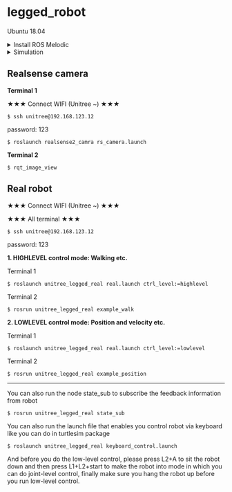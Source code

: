 # legged_robot

Ubuntu 18.04

<details>
    <summary> Install ROS Melodic </summary>
    
## Install [ROS Melodic](http://wiki.ros.org/melodic/Installation/Ubuntu)

Setup your sources.list
```
$ sudo sh -c 'echo "deb http://packages.ros.org/ros/ubuntu $(lsb_release -sc) main" > /etc/apt/sources.list.d/ros-latest.list'
```

Set up your keys
```
$ sudo apt install curl
$ curl -s https://raw.githubusercontent.com/ros/rosdistro/master/ros.asc | sudo apt-key add -
```

Installation
```
$ sudo apt update
$ sudo apt install ros-melodic-desktop-full
```

Environment setup
```
$ echo "source /opt/ros/melodic/setup.bash" >> ~/.bashrc
$ source ~/.bashrc
```

Dependencies for building packages
```
$ sudo apt install python-rosdep python-rosinstall python-rosinstall-generator python-wstool build-essential
$ sudo apt install python-rosdep
$ rosdep update
```
</details>



<details>
    <summary> Simulation </summary>
    
## Simulation

Make workspace
```
$ mkdir -p ~/legged_ws/src
```

*You have to install three packages!*
*Please open a new terminal for each package you install*

Install and build package 1
```
$ cd legged_ws/src
$ git clone https://github.com/unitreerobotics/unitree_legged_sdk.git
$ cd unitree_legged_sdk
$ mkdir build
$ cd build
$ cmake ..
$ make
```

Install and build package 2
```
$ cd legged_ws/src
$ git clone https://github.com/unitreerobotics/unitree_ros_to_real.git
```

Install and build package 3
```
$ cd legged_ws/src
$ git clone https://github.com/unitreerobotics/unitree_ros.git
$ sudo apt-get install ros-melodic-controller-interface  ros-melodic-gazebo-ros-control ros-melodic-joint-state-controller ros-melodic-effort-controllers ros-melodic-joint-trajectory-controller
```

open the new termial
```
$ cd legged_ws
$ catkin_make
```

Now start simulation!
</details>

## Realsense camera

**Terminal 1**

★★★ Connect WIFI (Unitree ~) ★★★
```
$ ssh unitree@192.168.123.12
```
password: 123


```
$ roslaunch realsense2_camra rs_camera.launch
```

**Terminal 2**
```
$ rqt_image_view
```


## Real robot

★★★ Connect WIFI (Unitree ~) ★★★

★★★ All terminal ★★★
```
$ ssh unitree@192.168.123.12
```
password: 123


**1. HIGHLEVEL control mode: Walking etc.**

Terminal 1
```
$ roslaunch unitree_legged_real real.launch ctrl_level:=highlevel
```

Terminal 2
```
$ rosrun unitree_legged_real example_walk
```

**2. LOWLEVEL control mode: Position and velocity etc.**

Terminal 1
```
$ roslaunch unitree_legged_real real.launch ctrl_level:=lowlevel
```

Terminal 2
```
$ rosrun unitree_legged_real example_position
```

---

You can also run the node state_sub to subscribe the feedback information from robot
```
$ rosrun unitree_legged_real state_sub
```

You can also run the launch file that enables you control robot via keyboard like you can do in turtlesim package
```
$ roslaunch unitree_legged_real keyboard_control.launch
```

And before you do the low-level control, please press L2+A to sit the robot down and then press L1+L2+start to make the robot into mode in which you can do joint-level control, finally make sure you hang the robot up before you run low-level control.
